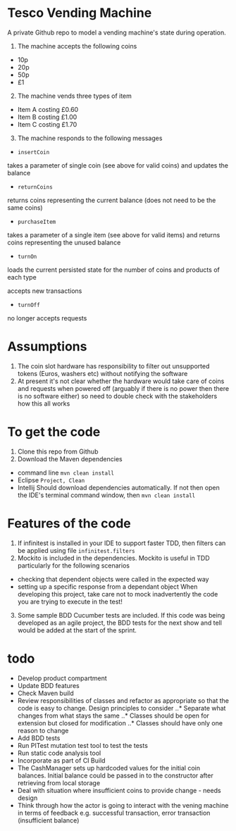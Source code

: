 # Tesco Vending Machine

A private Github repo to model a vending machine's state during operation.
 
1. The machine accepts the following coins

* 10p
* 20p
* 50p
* £1

2. The machine vends three types of item

* Item A costing £0.60
* Item B costing £1.00
* Item C costing £1.70

3. The machine responds to the following messages

* `insertCoin`

takes a parameter of single coin (see above for valid coins) and updates the balance

* `returnCoins`

returns coins representing the current balance (does not need to be the same coins)

* `purchaseItem`

takes a parameter of a single item (see above for valid items) and returns coins representing the unused balance

* `turnOn`

loads the current persisted state for the number of coins and products of each type

accepts new transactions    
 
* `turnOff`

no longer accepts requests
 
# Assumptions

1. The coin slot hardware has responsibility to filter out unsupported tokens (Euros, washers etc) without notifying the software
2. At present it's not clear whether the hardware would take care of coins and requests when powered off (arguably if there is no power then there is no software either) so need to double check with the stakeholders how this all works

# To get the code

1. Clone this repo from Github
2. Download the Maven dependencies
* command line
``` mvn clean install ```
* Eclipse
``` Project, Clean ```
* Intellij
Should download dependencies automatically. If not then open the IDE's terminal command window, then 
``` mvn clean install ```

# Features of the code
1. If infinitest is installed in your IDE to support faster TDD, then filters can be applied using file 
` infinitest.filters `
2. Mockito is included in the dependencies. Mockito is useful in TDD particularly for the following scenarios
* checking that dependent objects were called in the expected way
* setting up a specific response from a dependant object
When developing this project, take care not to mock inadvertently the code you are trying to execute in the test!

3. Some sample BDD Cucumber tests are included. If this code was being developed as an agile project, the BDD tests for the next show and tell would be added at the start of the sprint. 

# todo
* Develop product compartment
* Update BDD features 
* Check Maven build
* Review responsibilities of classes and refactor as appropriate so that the code is easy to change. Design principles to consider
..* Separate what changes from what stays the same
..* Classes should be open for extension but closed for modification
..* Classes should have only one reason to change
* Add BDD tests
* Run PITest mutation test tool to test the tests
* Run static code analysis tool
* Incorporate as part of CI Build
* The CashManager sets up hardcoded values for the initial coin balances. Initial balance could be passed in to the constructor after retrieving from local storage
* Deal with situation where insufficient coins to provide change - needs design 
* Think through how the actor is going to interact with the vening machine in terms of feedback e.g. successful transaction, error transaction (insufficient balance)
